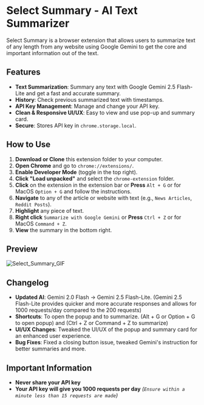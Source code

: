 # Select Summary - AI Text Summarizer

Select Summary is a browser extension that allows users to summarize text of any length from any website using Google Gemini to get the core and important information out of the text. 

## Features
- **Text Summarization**: Summary any text with Google Gemini 2.5 Flash-Lite and get a fast and accurate summary.
- **History**: Check previous summarized text with timestamps.
- **API Key Management**: Manage and change your API key.
- **Clean & Responsive UI/UX**: Easy to view and use pop-up and summary card.
- **Secure**: Stores API key in `chrome.storage.local`.

## How to Use
1. **Download or Clone** this extension folder to your computer.
2. **Open Chrome** and go to `chrome://extensions/`.
3. **Enable Developer Mode** (toggle in the top right).
4. **Click "Load unpacked"** and select the `chrome-extension` folder.
5. **Click** on the extension in the extension bar or **Press** `Alt + G` or for MacOS `Option + G` and follow the instructions.
7. **Navigate** to any of the article or website with text (e.g., `News Articles`, `Reddit Posts`).
8. **Highlight** any piece of text.
9. **Right click** `Summarize with Google Gemini` or **Press** `Ctrl + Z` or for MacOS `Command + Z`.
10. **View** the summary in the bottom right.

## Preview
![Select_Summary_GIF](https://github.com/user-attachments/assets/d2097ced-b680-4b07-a014-192808543494)

## Changelog
- **Updated AI**: Gemini 2.0 Flash → Gemini 2.5 Flash-Lite.
  (Gemini 2.5 Flash-Lite provides quicker and more accurate responses and allows for 1000 requests/day compared to the 200 requests)
- **Shortcuts**: To open the popup and to summarize.
  (Alt + G or Option + G to open popup) and (Ctrl + Z or Command + Z to summarize)
- **UI/UX Changes**: Tweaked the UI/UX of the popup and summary card for an enhanced user experience.
- **Bug Fixes**: Fixed a closing button issue, tweaked Gemini's instruction for better summaries and more.

## Important Information
- **Never share your API key**
- **Your API key will give you 1000 requests per day** *(`Ensure within a minute less than 15 requests are made`)*
